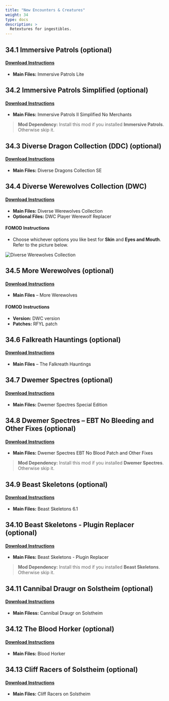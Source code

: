 ```yaml
---
title: "New Encounters & Creatures"
weight: 34
type: docs
description: >
  Retextures for ingestibles.
---
```


## 34.1 Immersive Patrols (optional)

#### [Download Instructions](https://www.nexusmods.com/skyrimspecialedition/mods/718?tab=files)

* **Main Files:** Immersive Patrols Lite

## 34.2 Immersive Patrols Simplified (optional)

#### [Download Instructions](https://www.nexusmods.com/skyrimspecialedition/mods/32765?tab=files)

* **Main Files:** Immersive Patrols II Simplified No Merchants

> **Mod Dependency:** Install this mod if you installed **Immersive Patrols**. Otherwise skip it. 

## 34.3 Diverse Dragon Collection (DDC) (optional)

#### [Download Instructions](https://www.nexusmods.com/skyrimspecialedition/mods/695?tab=files)

* **Main Files:** Diverse Dragons Collection SE

## 34.4 Diverse Werewolves Collection (DWC)

#### [Download Instructions](https://www.nexusmods.com/skyrimspecialedition/mods/7009?tab=files)

* **Main Files:** Diverse Werewolves Collection
* **Optional Files:** DWC Player Werewolf Replacer

#### FOMOD Instructions

* Choose whichever options you like best for **Skin** and **Eyes and Mouth**. Refer to the picture below.

![Diverse Werewolves Collection](/Pictures/mod_installation/diverse_werewolves_collection.png)

## 34.5 More Werewolves (optional)

#### [Download Instructions](https://www.nexusmods.com/skyrimspecialedition/mods/7259?tab=files)

* **Main Files** – More Werewolves

#### FOMOD Instructions

* **Version:** DWC version
* **Patches:** RFYL patch

## 34.6 Falkreath Hauntings (optional)

#### [Download Instructions](https://www.nexusmods.com/skyrimspecialedition/mods/20733?tab=files)

* **Main Files** – The Falkreath Hauntings

## 34.7 Dwemer Spectres (optional)

#### [Download Instructions](https://www.nexusmods.com/skyrimspecialedition/mods/8016?tab=files)

* **Main Files:** Dwemer Spectres Special Edition

## 34.8 Dwemer Spectres – EBT No Bleeding and Other Fixes (optional)

#### [Download Instructions](https://www.nexusmods.com/skyrimspecialedition/mods/26954?tab=files)

* **Main Files:** Dwemer Spectres EBT No Blood Patch and Other Fixes

> **Mod Dependency:** Install this mod if you installed **Dwemer Spectres**. Otherwise skip it. 

## 34.9 Beast Skeletons (optional)

#### [Download Instructions](https://www.nexusmods.com/skyrimspecialedition/mods/517?tab=files)

* **Main Files:** Beast Skeletons 6.1

## 34.10 Beast Skeletons - Plugin Replacer (optional)

#### [Download Instructions](https://www.nexusmods.com/skyrimspecialedition/mods/26092?tab=files)

* **Main Files:** Beast Skeletons - Plugin Replacer

> **Mod Dependency:** Install this mod if you installed **Beast Skeletons**. Otherwise skip it.

## 34.11 Cannibal Draugr on Solstheim (optional)

#### [Download Instructions](https://www.nexusmods.com/skyrimspecialedition/mods/21238?tab=files)

* **Main Filess:** Cannibal Draugr on Solstheim

## 34.12 The Blood Horker (optional)

#### [Download Instructions](https://www.nexusmods.com/skyrimspecialedition/mods/13938?tab=files)

* **Main Files:** Blood Horker

## 34.13 Cliff Racers of Solstheim (optional)

#### [Download Instructions](https://www.nexusmods.com/skyrimspecialedition/mods/2168?tab=files)

* **Main Files:** Cliff Racers on Solstheim